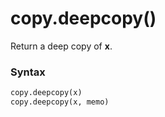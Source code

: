 # copy.deepcopy()

Return a deep copy of **x**.

### Syntax

```python
copy.deepcopy(x)
copy.deepcopy(x, memo)
```
